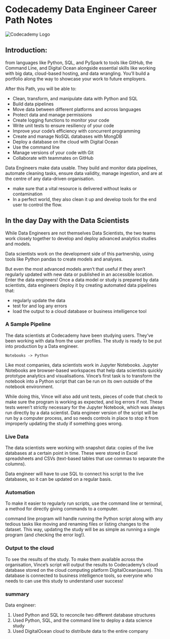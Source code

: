 # Codecademy Data Engineer Career Path Notes

![Codecademy Logo](https://upload.wikimedia.org/wikipedia/commons/6/6c/Codecademy.svg)

## Introduction:
from languages like Python, SQL, and PySpark to tools like GitHub, the Command Line, and Digital Ocean alongside essential skills like working with big data, cloud-based hosting, and data wrangling. You’ll build a portfolio along the way to showcase your work to future employers.

After this Path, you will be able to:
- Clean, transform, and manipulate data with Python and SQL
- Build data pipelines
- Move data between different platforms and across languages
- Protect data and manage permissions
- Create logging functions to monitor your code
- Write unit tests to ensure resiliency of your code
- Improve your code’s efficiency with concurrent programming
- Create and manage NoSQL databases with MongDB
- Deploy a database on the cloud with Digital Ocean
- Use the command line
- Manage versions of your code with Git
- Collaborate with teammates on GitHub

Data Engineers make data usable. They build and monitor data pipelines, automate cleaning tasks, ensure data validity, manage ingestion, and are at the centre of any data-driven organisation.
- make sure that a vital resource is delivered without leaks or contamination
- In a perfect world, they also clean it up and develop tools for the end user to control the flow.

## In the day Day with the Data Scientists
While Data Engineers are not themselves Data Scientists, the two teams work closely together to develop and deploy advanced analytics studies and models.

Data scientists work on the development side of this partnership, using tools like Python pandas to create models and analyses.

But even the most advanced models aren’t that useful if they aren’t regularly updated with new data or published in an accessible location. Enter the data engineers! Once a data model or study is prepared by data scientists, data engineers deploy it by creating automated data pipelines that:

- regularly update the data
- test for and log any errors
- load the output to a cloud database or business intelligence tool

### A Sample Pipeline
The data scientists at Codecademy have been studying users. They’ve been working with data from the user profiles. The study is ready to be put into production by a Data engineer.

`Notebooks -> Python`

Like most companies, data scientists work in Jupyter Notebooks. Jupyter Notebooks are browser-based workspaces that help data scientists quickly prototype analytics and visualisations. Vince’s first task is to transform the notebook into a Python script that can be run on its own outside of the notebook environment.

While doing this, Vince will also add unit tests, pieces of code that check to make sure the program is working as expected, and log errors if not. These tests weren’t strictly necessary for the Jupyter Notebook, which was always run directly by a data scientist. Data engineer version of the script will be run by a computer process, and so needs controls in place to stop it from improperly updating the study if something goes wrong.


### Live Data

The data scientists were working with snapshot data: copies of the live databases at a certain point in time. These were stored in Excel spreadsheets and CSVs (text-based tables that use commas to separate the columns).

Data engineer will have to use SQL to connect his script to the live databases, so it can be updated on a regular basis.


### Automation
To make it easier to regularly run scripts, use the command line or terminal, a method for directly giving commands to a computer.

command line program will handle running the Python script along with any tedious tasks like moving and renaming files or listing changes to the dataset. This way, updating the study will be as simple as running a single program (and checking the error log!).


### Output to the cloud
To see the results of the study. To make them available across the organisation, Vince’s script will output the results to Codecademy’s cloud database stored on the cloud computing platform DigitalOcean(asure). This database is connected to business intelligence tools, so everyone who needs to can use this study to understand user success!



### summary
Data engineer:
1. Used Python and SQL to reconcile two different database structures
2. Used Python, SQL, and the command line to deploy a data science study
3. Used DigitalOcean cloud to distribute data to the entire company


